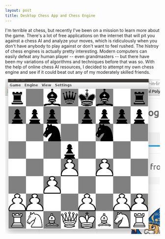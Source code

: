 ```yaml
---
layout: post
title: Desktop Chess App and Chess Engine
---
```


I'm terrible at chess, but recently I've been on a mission to learn more about the game. There's a lot of free applications
on the internet that will pit you against a chess AI and analyze your moves, which is ridiculously when you don't have
anybody to play against or don't want to feel rushed. The histroy of chess engines is actually pretty interesting. Modern
computers can easily defeat any human player -- even grandmasters -- but there have been my variations of algorithms
and techniques before that was so. With the help of online chess AI resources, I decided to attempt my own chess engine and 
see if it could beat out any of my moderately skilled friends.

![Output](https://github.com/dwieker/ChessApp/blob/master/gif/out.gif)
